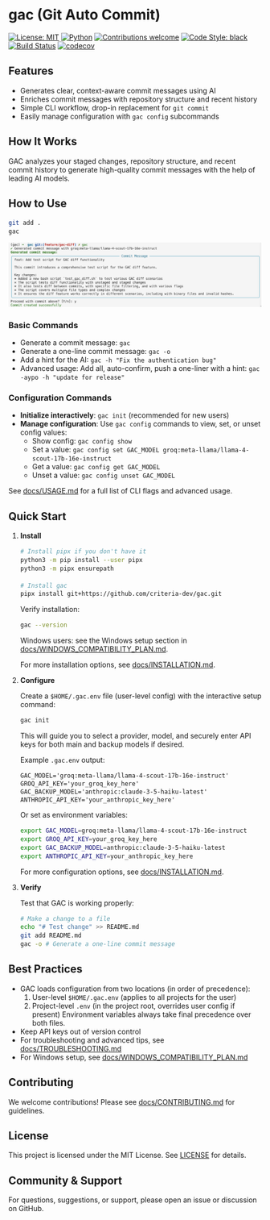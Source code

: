 # gac (Git Auto Commit)

[![License: MIT](https://img.shields.io/badge/License-MIT-yellow.svg)](LICENSE)
[![Python](https://img.shields.io/badge/python-3.10%20|%203.11%20|%203.12%20|%203.13-blue.svg)](https://www.python.org/downloads/)
[![Contributions welcome](https://img.shields.io/badge/contributions-welcome-brightgreen.svg)](docs/CONTRIBUTING.md)
[![Code Style: black](https://img.shields.io/badge/code%20style-black-000000.svg)](https://github.com/psf/black)
[![Build Status](https://github.com/criteria-dev/gac/actions/workflows/ci.yml/badge.svg)](https://github.com/criteria-dev/gac/actions)
[![codecov](https://codecov.io/gh/criteria-dev/gac/branch/main/graph/badge.svg)](https://app.codecov.io/gh/criteria-dev/gac)

## Features

- Generates clear, context-aware commit messages using AI
- Enriches commit messages with repository structure and recent history
- Simple CLI workflow, drop-in replacement for `git commit`
- Easily manage configuration with `gac config` subcommands

## How It Works

GAC analyzes your staged changes, repository structure, and recent commit history to generate high-quality commit
messages with the help of leading AI models.

## How to Use

```sh
git add .
gac
```

![Simple GAC Usage](assets/gac-simple-usage.png)

### Basic Commands

- Generate a commit message: `gac`
- Generate a one-line commit message: `gac -o`
- Add a hint for the AI: `gac -h "Fix the authentication bug"`
- Advanced usage: Add all, auto-confirm, push a one-liner with a hint: `gac -aypo -h "update for release"`

### Configuration Commands

- **Initialize interactively**: `gac init` (recommended for new users)
- **Manage configuration**: Use `gac config` commands to view, set, or unset config values:
  - Show config: `gac config show`
  - Set a value: `gac config set GAC_MODEL groq:meta-llama/llama-4-scout-17b-16e-instruct`
  - Get a value: `gac config get GAC_MODEL`
  - Unset a value: `gac config unset GAC_MODEL`

See [docs/USAGE.md](docs/USAGE.md) for a full list of CLI flags and advanced usage.

## Quick Start

1. **Install**

   ```sh
   # Install pipx if you don't have it
   python3 -m pip install --user pipx
   python3 -m pipx ensurepath

   # Install gac
   pipx install git+https://github.com/criteria-dev/gac.git
   ```

   Verify installation:

   ```sh
   gac --version
   ```

   Windows users: see the Windows setup section in
   [docs/WINDOWS_COMPATIBILITY_PLAN.md](docs/WINDOWS_COMPATIBILITY_PLAN.md).

   For more installation options, see [docs/INSTALLATION.md](docs/INSTALLATION.md).

2. **Configure**

   Create a `$HOME/.gac.env` file (user-level config) with the interactive setup command:

   ```sh
   gac init
   ```

   This will guide you to select a provider, model, and securely enter API keys for both main and backup models if
   desired.

   Example `.gac.env` output:

   ```env
   GAC_MODEL='groq:meta-llama/llama-4-scout-17b-16e-instruct'
   GROQ_API_KEY='your_groq_key_here'
   GAC_BACKUP_MODEL='anthropic:claude-3-5-haiku-latest'
   ANTHROPIC_API_KEY='your_anthropic_key_here'
   ```

   Or set as environment variables:

   ```sh
   export GAC_MODEL=groq:meta-llama/llama-4-scout-17b-16e-instruct
   export GROQ_API_KEY=your_groq_key_here
   export GAC_BACKUP_MODEL=anthropic:claude-3-5-haiku-latest
   export ANTHROPIC_API_KEY=your_anthropic_key_here
   ```

   For more configuration options, see [docs/INSTALLATION.md](docs/INSTALLATION.md).

3. **Verify**

   Test that GAC is working properly:

   ```sh
   # Make a change to a file
   echo "# Test change" >> README.md
   git add README.md
   gac -o # Generate a one-line commit message
   ```

## Best Practices

- GAC loads configuration from two locations (in order of precedence):
  1. User-level `$HOME/.gac.env` (applies to all projects for the user)
  2. Project-level `.env` (in the project root, overrides user config if present) Environment variables always take
     final precedence over both files.
- Keep API keys out of version control
- For troubleshooting and advanced tips, see [docs/TROUBLESHOOTING.md](docs/TROUBLESHOOTING.md)
- For Windows setup, see [docs/WINDOWS_COMPATIBILITY_PLAN.md](docs/WINDOWS_COMPATIBILITY_PLAN.md)

## Contributing

We welcome contributions! Please see [docs/CONTRIBUTING.md](docs/CONTRIBUTING.md) for guidelines.

## License

This project is licensed under the MIT License. See [LICENSE](LICENSE) for details.

## Community & Support

For questions, suggestions, or support, please open an issue or discussion on GitHub.
